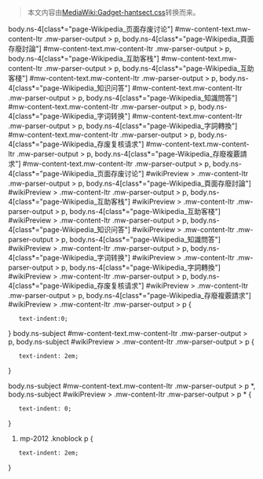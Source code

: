 > 本文内容由[MediaWiki:Gadget-hantsect.css](https://zh.wikipedia.org/wiki/MediaWiki:Gadget-hantsect.css)转换而来。


body.ns-4\[class\*="page-Wikipedia_页面存废讨论"\] \#mw-content-text.mw-content-ltr .mw-parser-output \> p, body.ns-4\[class\*="page-Wikipedia_頁面存廢討論"\] \#mw-content-text.mw-content-ltr .mw-parser-output \> p, body.ns-4\[class\*="page-Wikipedia_互助客栈"\] \#mw-content-text.mw-content-ltr .mw-parser-output \> p, body.ns-4\[class\*="page-Wikipedia_互助客棧"\] \#mw-content-text.mw-content-ltr .mw-parser-output \> p, body.ns-4\[class\*="page-Wikipedia_知识问答"\] \#mw-content-text.mw-content-ltr .mw-parser-output \> p, body.ns-4\[class\*="page-Wikipedia_知識問答"\] \#mw-content-text.mw-content-ltr .mw-parser-output \> p, body.ns-4\[class\*="page-Wikipedia_字词转换"\] \#mw-content-text.mw-content-ltr .mw-parser-output \> p, body.ns-4\[class\*="page-Wikipedia_字詞轉換"\] \#mw-content-text.mw-content-ltr .mw-parser-output \> p, body.ns-4\[class\*="page-Wikipedia_存废复核请求"\] \#mw-content-text.mw-content-ltr .mw-parser-output \> p, body.ns-4\[class\*="page-Wikipedia_存廢複覈請求"\] \#mw-content-text.mw-content-ltr .mw-parser-output \> p, body.ns-4\[class\*="page-Wikipedia_页面存废讨论"\] \#wikiPreview \> .mw-content-ltr .mw-parser-output \> p, body.ns-4\[class\*="page-Wikipedia_頁面存廢討論"\] \#wikiPreview \> .mw-content-ltr .mw-parser-output \> p, body.ns-4\[class\*="page-Wikipedia_互助客栈"\] \#wikiPreview \> .mw-content-ltr .mw-parser-output \> p, body.ns-4\[class\*="page-Wikipedia_互助客棧"\] \#wikiPreview \> .mw-content-ltr .mw-parser-output \> p, body.ns-4\[class\*="page-Wikipedia_知识问答"\] \#wikiPreview \> .mw-content-ltr .mw-parser-output \> p, body.ns-4\[class\*="page-Wikipedia_知識問答"\] \#wikiPreview \> .mw-content-ltr .mw-parser-output \> p, body.ns-4\[class\*="page-Wikipedia_字词转换"\] \#wikiPreview \> .mw-content-ltr .mw-parser-output \> p, body.ns-4\[class\*="page-Wikipedia_字詞轉換"\] \#wikiPreview \> .mw-content-ltr .mw-parser-output \> p, body.ns-4\[class\*="page-Wikipedia_存废复核请求"\] \#wikiPreview \> .mw-content-ltr .mw-parser-output \> p, body.ns-4\[class\*="page-Wikipedia_存廢複覈請求"\] \#wikiPreview \> .mw-content-ltr .mw-parser-output \> p {

`   text-indent:0;`

} body.ns-subject \#mw-content-text.mw-content-ltr .mw-parser-output \> p, body.ns-subject \#wikiPreview \> .mw-content-ltr .mw-parser-output \> p {

`   text-indent: 2em;`

}

body.ns-subject \#mw-content-text.mw-content-ltr .mw-parser-output \> p \*, body.ns-subject \#wikiPreview \> .mw-content-ltr .mw-parser-output \> p \* {

`   text-indent: 0;`

}

1.  mp-2012 .knoblock p {

`   text-indent: 2em;`

}